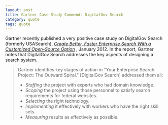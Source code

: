 ```yaml
---
layout: post
title: Gartner Case Study Commends DigitalGov Search
category: quote
tags: quote
---
```


Gartner recently published a very positive case study on DigitalGov Search (formerly USASearch), *[Create Better, Faster Enterprise Search With a Customized Open-Source Option](http://www.gartner.com/DisplayDocument?id=1909916)*&nbsp;<i class="icon-external-link"></i>, January 2012. In the report, Gartner notes that DigitalGov Search addresses the key aspects of designing a search system.

> Gartner identifies key stages of action in "Your Enterprise Search Project: The Outward Spiral." [DigitalGov Search] addressed them all:
> 
> * *Staffing* the project with experts who had domain knowledge.
> * *Scoping* the project using those personnel to satisfy search requirements for federal websites.
> * *Selecting* the right technology.
> * *Implementing* it effectively with workers who have the right skill sets.
> * *Measuring* results as effectively as possible.
